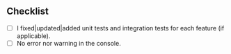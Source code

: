 ## Checklist
- [ ] I fixed|updated|added unit tests and integration tests for each feature (if applicable).
- [ ] No error nor warning in the console.
